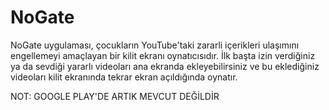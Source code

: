 # NoGate

NoGate uygulaması, çocukların YouTube'taki zararli içerikleri ulaşımını engellemeyi amaçlayan bir kilit ekranı oynatıcısıdır. İlk başta izin verdiğiniz ya da sevdiği yararlı videoları ana ekranda ekleyebilirsiniz ve bu eklediğiniz videoları kilit ekranında tekrar ekran açıldığında oynatır.


NOT: GOOGLE PLAY'DE ARTIK MEVCUT DEĞİLDİR

